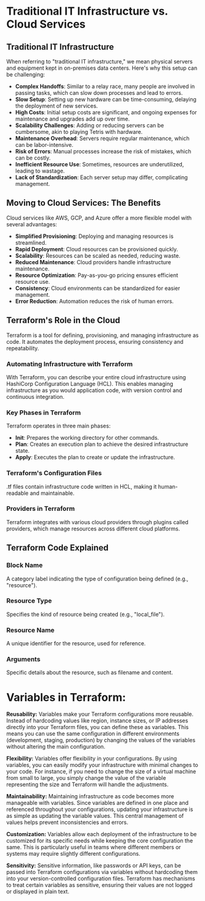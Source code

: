 # Traditional IT Infrastructure vs. Cloud Services

## Traditional IT Infrastructure
When referring to "traditional IT infrastructure," we mean physical servers and equipment kept in on-premises data centers. Here's why this setup can be challenging:

- **Complex Handoffs**: Similar to a relay race, many people are involved in passing tasks, which can slow down processes and lead to errors.
- **Slow Setup**: Setting up new hardware can be time-consuming, delaying the deployment of new services.
- **High Costs**: Initial setup costs are significant, and ongoing expenses for maintenance and upgrades add up over time.
- **Scalability Challenges**: Adding or reducing servers can be cumbersome, akin to playing Tetris with hardware.
- **Maintenance Overhead**: Servers require regular maintenance, which can be labor-intensive.
- **Risk of Errors**: Manual processes increase the risk of mistakes, which can be costly.
- **Inefficient Resource Use**: Sometimes, resources are underutilized, leading to wastage.
- **Lack of Standardization**: Each server setup may differ, complicating management.

## Moving to Cloud Services: The Benefits
Cloud services like AWS, GCP, and Azure offer a more flexible model with several advantages:

- **Simplified Provisioning**: Deploying and managing resources is streamlined.
- **Rapid Deployment**: Cloud resources can be provisioned quickly.
- **Scalability**: Resources can be scaled as needed, reducing waste.
- **Reduced Maintenance**: Cloud providers handle infrastructure maintenance.
- **Resource Optimization**: Pay-as-you-go pricing ensures efficient resource use.
- **Consistency**: Cloud environments can be standardized for easier management.
- **Error Reduction**: Automation reduces the risk of human errors.

## Terraform's Role in the Cloud
Terraform is a tool for defining, provisioning, and managing infrastructure as code. It automates the deployment process, ensuring consistency and repeatability.

### Automating Infrastructure with Terraform
With Terraform, you can describe your entire cloud infrastructure using HashiCorp Configuration Language (HCL). This enables managing infrastructure as you would application code, with version control and continuous integration.

### Key Phases in Terraform
Terraform operates in three main phases:
- **Init**: Prepares the working directory for other commands.
- **Plan**: Creates an execution plan to achieve the desired infrastructure state.
- **Apply**: Executes the plan to create or update the infrastructure.

### Terraform's Configuration Files
.tf files contain infrastructure code written in HCL, making it human-readable and maintainable.

### Providers in Terraform
Terraform integrates with various cloud providers through plugins called providers, which manage resources across different cloud platforms.

## Terraform Code Explained

### Block Name
A category label indicating the type of configuration being defined (e.g., "resource").

### Resource Type
Specifies the kind of resource being created (e.g., "local_file").

### Resource Name
A unique identifier for the resource, used for reference.

### Arguments
Specific details about the resource, such as filename and content.


# Variables in Terraform:

**Reusability:** 
Variables make your Terraform configurations more reusable. Instead of hardcoding values like region, instance sizes, or IP addresses directly into your Terraform files, you can define these as variables. This means you can use the same configuration in different environments (development, staging, production) by changing the values of the variables without altering the main configuration.

**Flexibility:** 
Variables offer flexibility in your configurations. By using variables, you can easily modify your infrastructure with minimal changes to your code. For instance, if you need to change the size of a virtual machine from small to large, you simply change the value of the variable representing the size and Terraform will handle the adjustments.

**Maintainability:** 
Maintaining infrastructure as code becomes more manageable with variables. Since variables are defined in one place and referenced throughout your configurations, updating your infrastructure is as simple as updating the variable values. This central management of values helps prevent inconsistencies and errors.

**Customization:** 
Variables allow each deployment of the infrastructure to be customized for its specific needs while keeping the core configuration the same. This is particularly useful in teams where different members or systems may require slightly different configurations.

**Sensitivity:** 
Sensitive information, like passwords or API keys, can be passed into Terraform configurations via variables without hardcoding them into your version-controlled configuration files. Terraform has mechanisms to treat certain variables as sensitive, ensuring their values are not logged or displayed in plain text.



